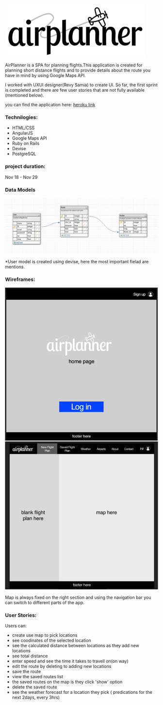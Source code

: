   ![](https://github.com/Sherri010/Flight-Planner-P/blob/master/airplanner-logo-black.png)

AirPlanner is a SPA for planning flights.This application is created for planning short distance flights and to provide details about the route you have in mind by using Google Maps API.

I worked with UXUI designer(Revy Samia) to create UI. So far, the first sprint is completed and there are few user stories that are not fully available (mentioned below).

you can find the application here:
[heroku link](https://airplanner2.herokuapp.com/users/sign_in)

### Technilogies:
- HTML/CSS
- AngularJS
- Google Maps API
- Ruby on Rails
- Devise 
- PostgreSQL

### project duration:
Nov 18 - Nov 29

### Data Models
![](https://github.com/Sherri010/Flight-Planner-P/blob/master/schema.png)

*User model is created using devise, here the most important fielad are mentions.

### Wireframes:
![](https://github.com/Sherri010/Flight-Planner-P/blob/master/homepage.png)
![](https://github.com/Sherri010/Flight-Planner-P/blob/master/wire.png)

Map is always fixed on the right section and using the navigation bar you can switch to different parts of the app.

### User Stories:
 Users can:
 - create use map to pick locations
 - see coodinates of the selected location
 - see the calculated distance between locations as they add new locations
 - see total distance
 - enter speed and see the time it takes to travell on(on way)
 - edit the route by deleting to adding new locations
 - save the route
 - view the saved routes list
 - the saved routes on the map is they click 'show' option
 - delete the saved route
 - see the weather forecast for a location they pick ( predications for the next 2days, every 3hrs)



